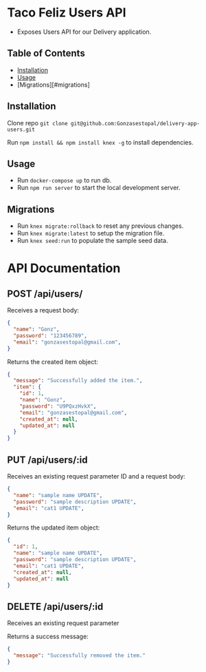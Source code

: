 # Taco Feliz Users API

- Exposes Users API for our Delivery application.

## Table of Contents

- [Installation](#installation)
- [Usage](#usage)
- [Migrations][#migrations]

## Installation
Clone repo `git clone git@github.com:Gonzasestopal/delivery-app-users.git`

Run `npm install && npm install knex -g` to install dependencies.

## Usage
- Run `docker-compose up` to run db.
- Run `npm run server` to start the local development server.

## Migrations

- Run `knex migrate:rollback` to reset any previous changes.
- Run `knex migrate:latest` to setup the migration file.
- Run `knex seed:run` to populate the sample seed data.

# API Documentation

## POST  /api/users/

Receives a request body:
```json
{
  "name": "Gonz",
  "password": "123456789",
  "email": "gonzasestopal@gmail.com",
}
```

Returns the created item object:
```json
{
  "message": "Successfully added the item.",
  "item": {
    "id": 1,
    "name": "Gonz",
    "password": "U9PQxzHvkX",
    "email": "gonzasestopal@gmail.com",
    "created_at": null,
    "updated_at": null
  }
}
```

## PUT  /api/users/:id

Receives an existing request parameter ID and a request body:
```json
{
  "name": "sample name UPDATE",
  "password": "sample description UPDATE",
  "email": "cat1 UPDATE",
}
```

Returns the updated item object:
```json
{
  "id": 1,
  "name": "sample name UPDATE",
  "password": "sample description UPDATE",
  "email": "cat1 UPDATE",
  "created_at": null,
  "updated_at": null
}
```

## DELETE  /api/users/:id

Receives an existing request parameter

Returns a success message:
```json
{
  "message": "Successfully removed the item."
}
```


